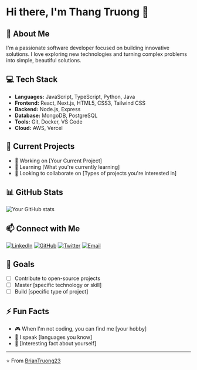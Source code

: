 # Hi there, I'm Thang Truong 👋

## 🚀 About Me
I'm a passionate software developer focused on building innovative solutions. I love exploring new technologies and turning complex problems into simple, beautiful solutions.

## 💻 Tech Stack
- **Languages:** JavaScript, TypeScript, Python, Java
- **Frontend:** React, Next.js, HTML5, CSS3, Tailwind CSS
- **Backend:** Node.js, Express
- **Database:** MongoDB, PostgreSQL
- **Tools:** Git, Docker, VS Code
- **Cloud:** AWS, Vercel

## 🎯 Current Projects
- 🔭 Working on [Your Current Project]
- 🌱 Learning [What you're currently learning]
- 👯 Looking to collaborate on [Types of projects you're interested in]

## 📊 GitHub Stats
![Your GitHub stats](https://github-readme-stats.vercel.app/api?username=BrianTruong23&show_icons=true&theme=radical)

## 📫 Connect with Me
[![LinkedIn](https://img.shields.io/badge/LinkedIn-0077B5?style=for-the-badge&logo=linkedin&logoColor=white)](https://www.linkedin.com/in/truongthoithang/)
[![GitHub](https://img.shields.io/badge/GitHub-100000?style=for-the-badge&logo=github&logoColor=white)](https://github.com/BrianTruong23)
[![Twitter](https://img.shields.io/badge/Twitter-1DA1F2?style=for-the-badge&logo=twitter&logoColor=white)](https://twitter.com/YOUR_TWITTER)
[![Email](https://img.shields.io/badge/Email-D14836?style=for-the-badge&logo=gmail&logoColor=white)](mailto:truongthoithang@gmail.com)

## 🎯 Goals
- [ ] Contribute to open-source projects
- [ ] Master [specific technology or skill]
- [ ] Build [specific type of project]

## ⚡ Fun Facts
- 🎮 When I'm not coding, you can find me [your hobby]
- 🎯 I speak [languages you know]
- 🎯 [Interesting fact about yourself]

---
⭐️ From [BrianTruong23](https://github.com/BrianTruong23)
